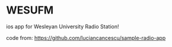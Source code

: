# WESUFM

ios app for Wesleyan University Radio Station!

code from: https://github.com/luciancancescu/sample-radio-app
